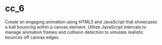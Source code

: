 # cc_6
  Create an engaging animation using HTML5 and JavaScript that showcases a ball bouncing within a canvas element. Utilize JavaScript intervals to manage animation frames and collision detection to simulate realistic bounces off canvas edges.
